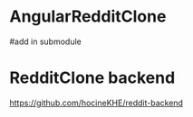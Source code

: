 # AngularRedditClone
#add in submodule

# RedditClone backend
https://github.com/hocineKHE/reddit-backend
